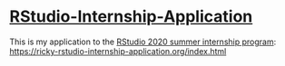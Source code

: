# [RStudio-Internship-Application](https://ricky-rstudio-internship-application.org/index.html)

This is my application to the [RStudio 2020 summer internship program](https://rstudio.com/about/job-posting/?gh_jid=4019930003&gh_src=fd508b053): https://ricky-rstudio-internship-application.org/index.html
